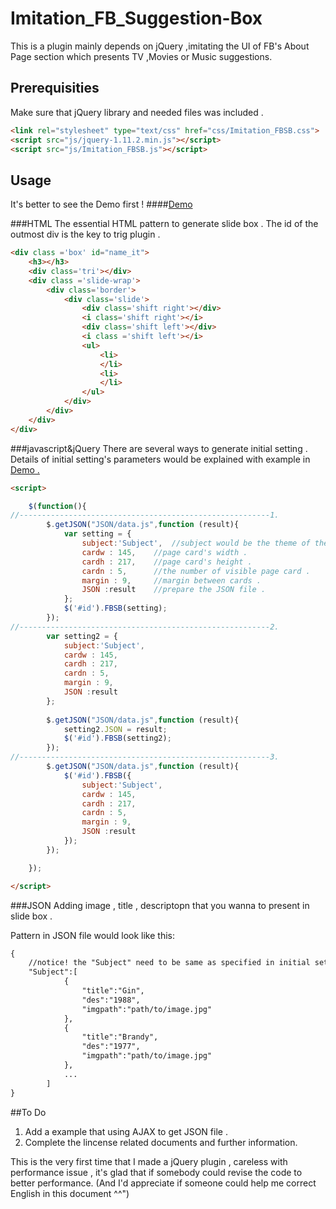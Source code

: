 # Imitation_FB_Suggestion-Box

This is a plugin mainly depends on jQuery ,imitating the UI of FB's About Page section which presents TV ,Movies or Music suggestions.

## Prerequisities

Make sure that jQuery library and needed files was included .

```html
<link rel="stylesheet" type="text/css" href="css/Imitation_FBSB.css">
<script src="js/jquery-1.11.2.min.js"></script>
<script src="js/Imitation_FBSB.js"></script>
```


## Usage
It's better to see the Demo first !
####[Demo](http://carr1005.github.io/)

###HTML
The essential HTML pattern to generate slide box .
The id of the outmost div is the key to trig plugin . 

```html
<div class ='box' id="name_it">
	<h3></h3>
	<div class='tri'></div>
	<div class ='slide-wrap'>
		<div class='border'>
			<div class='slide'>
				<div class='shift right'></div>
				<i class='shift right'></i>
				<div class='shift left'></div>
				<i class ='shift left'></i>
				<ul>
					<li>
					</li>
					<li>
					</li>
				</ul>
			</div>
		</div>
	</div>
</div>
```

###javascript&jQuery
There are several ways to generate initial setting .
Details of initial setting's parameters would be explained with example in [Demo .](http://carr1005.github.io/)
```html
<script>

	$(function(){
//--------------------------------------------------------1.
		$.getJSON("JSON/data.js",function (result){
			var setting = {
				subject:'Subject',	//subject would be the theme of the slide box . 
				cardw : 145,	//page card's width .
				cardh : 217,	//page card's height .
				cardn : 5,		//the number of visible page card .
				margin : 9,		//margin between cards .
				JSON :result	//prepare the JSON file .
			};
			$('#id').FBSB(setting);
		});
//--------------------------------------------------------2.
		var setting2 = {
			subject:'Subject',
			cardw : 145,	
			cardh : 217,
			cardn : 5,		
			margin : 9,		
			JSON :result
		};
		
		$.getJSON("JSON/data.js",function (result){
			setting2.JSON = result;
			$('#id').FBSB(setting2);
		});
//--------------------------------------------------------3.
		$.getJSON("JSON/data.js",function (result){
			$('#id').FBSB({
				subject:'Subject',
				cardw : 145,	
				cardh : 217,
				cardn : 5,		
				margin : 9,
				JSON :result
			});
		});

	});

</script>
```
###JSON
Adding image , title , descriptopn that you wanna to present in slide box .

Pattern in JSON file would look like this:
```html
{
	//notice! the "Subject" need to be same as specified in initial setting .
	"Subject":[
			{
	            "title":"Gin",
	            "des":"1988",
	            "imgpath":"path/to/image.jpg"
	        },
	        {
	            "title":"Brandy",
	            "des":"1977",
	            "imgpath":"path/to/image.jpg"
	        },
	        ...
        ]
}
```
##To Do
1. Add a example that using AJAX to get JSON file .
2. Complete the lincense related documents and further information.

This is the very first time that I made a jQuery plugin , careless with performance issue , it's glad that if somebody could revise the code to better performance.
(And I'd appreciate if someone could help me correct English in this document ^^")

